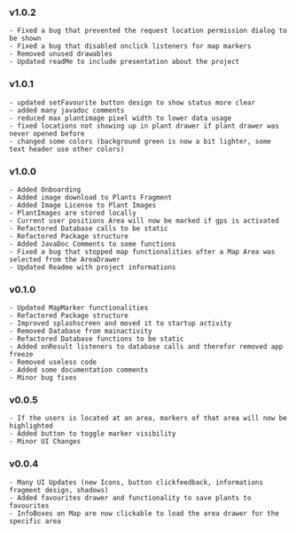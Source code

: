 ### v1.0.2
    - Fixed a bug that prevented the request location permission dialog to be shown
    - Fixed a bug that disabled onclick listeners for map markers
    - Removed unused drawables
    - Updated readMe to include presentation about the project

### v1.0.1
    - updated setFavourite button design to show status more clear
    - added many javadoc comments
    - reduced max plantimage pixel width to lower data usage
    - fixed locations not showing up in plant drawer if plant drawer was never opened before
    - changed some colors (background green is now a bit lighter, some text header use other colors)

### v1.0.0
    - Added Onboarding
    - Added image download to Plants Fragment
    - Added Image License to Plant Images
    - PlantImages are stored locally
    - Current user positions Area will now be marked if gps is activated
    - Refactored Database calls to be static
    - Refactored Package structure
    - Added JavaDoc Comments to some functions
    - Fixed a bug that stopped map functionalities after a Map Area was selected from the AreaDrawer
    - Updated Readme with project informations

### v0.1.0

    - Updated MapMarker functionalities
    - Refactored Package structure
    - Improved splashscreen and moved it to startup activity
    - Removed Database from mainactivity
    - Refactored Database functions to be static
    - Added onResult listeners to database calls and therefor removed app freeze
    - Removed useless code
    - Added some documentation comments
    - Minor bug fixes
    
### v0.0.5

    - If the users is located at an area, markers of that area will now be highlighted
    - Added button to toggle marker visibility
    - Minor UI Changes

### v0.0.4

    - Many UI Updates (new Icons, button clickfeedback, informations fragment design, shadows)
    - Added favourites drawer and functionality to save plants to favourites
    - InfoBoxes on Map are now clickable to load the area drawer for the specific area
